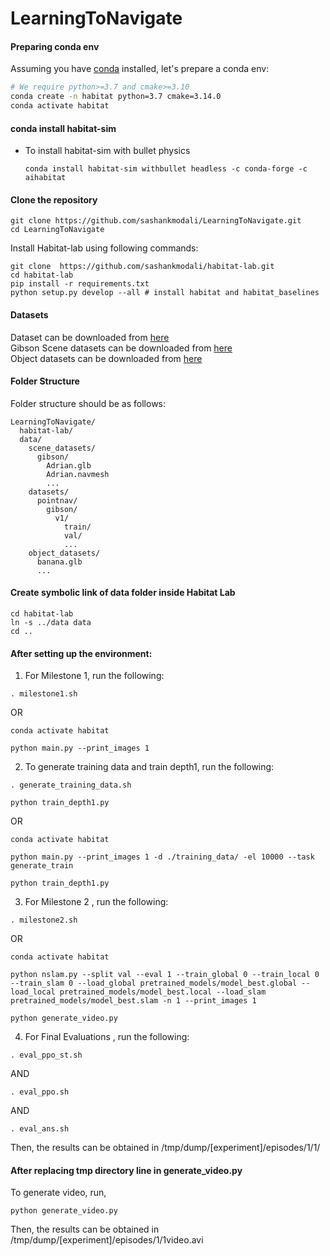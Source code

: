 # LearningToNavigate

#### Preparing conda env
Assuming you have [conda](https://docs.conda.io/projects/conda/en/latest/user-guide/install/) installed, let's prepare a conda env:
```bash
# We require python>=3.7 and cmake>=3.10
conda create -n habitat python=3.7 cmake=3.14.0
conda activate habitat
```

#### conda install habitat-sim
- To install habitat-sim with bullet physics
   ```
   conda install habitat-sim withbullet headless -c conda-forge -c aihabitat
   ```

#### Clone the repository
```
git clone https://github.com/sashankmodali/LearningToNavigate.git
cd LearningToNavigate
```



Install Habitat-lab using following commands: 
```
git clone  https://github.com/sashankmodali/habitat-lab.git
cd habitat-lab
pip install -r requirements.txt
python setup.py develop --all # install habitat and habitat_baselines
```


#### Datasets
Dataset can be downloaded from [here](https://dl.fbaipublicfiles.com/habitat/data/datasets/pointnav/gibson/v1/pointnav_gibson_v1.zip) </br>
Gibson Scene datasets can be downloaded from [here](https://docs.google.com/forms/d/e/1FAIpQLScWlx5Z1DM1M-wTSXaa6zV8lTFkPmTHW1LqMsoCBDWsTDjBkQ/viewform)
</br>
Object datasets can be downloaded from [here](http://dl.fbaipublicfiles.com/habitat/objects_v0.2.zip)</br>

#### Folder Structure
Folder structure should be as follows:</br>
```
LearningToNavigate/
  habitat-lab/
  data/
    scene_datasets/
      gibson/
        Adrian.glb
        Adrian.navmesh
        ...
    datasets/
      pointnav/
        gibson/
          v1/
            train/
            val/
            ...
    object_datasets/
      banana.glb
      ...        
```

#### Create symbolic link of data folder inside Habitat Lab

```
cd habitat-lab
ln -s ../data data
cd ..
```

#### After setting up the environment:

1. For Milestone 1, run the following:
```
. milestone1.sh
```
  OR
```
conda activate habitat

python main.py --print_images 1
```
2. To generate training data and train depth1, run the following:
```
. generate_training_data.sh

python train_depth1.py
```
  OR
```
conda activate habitat

python main.py --print_images 1 -d ./training_data/ -el 10000 --task generate_train

python train_depth1.py
```
3. For Milestone 2 , run the following:
```
. milestone2.sh
```
  OR
```
conda activate habitat

python nslam.py --split val --eval 1 --train_global 0 --train_local 0 --train_slam 0 --load_global pretrained_models/model_best.global --load_local pretrained_models/model_best.local --load_slam pretrained_models/model_best.slam -n 1 --print_images 1

python generate_video.py
```
4. For Final Evaluations , run the following:
```
. eval_ppo_st.sh
```
  AND
```
. eval_ppo.sh
```
  AND
```
. eval_ans.sh
```
Then, the results can be obtained in /tmp/dump/[experiment]/episodes/1/1/
#### After replacing tmp directory line in generate_video.py
To generate video, run, 
```
python generate_video.py
```
Then, the results can be obtained in /tmp/dump/[experiment]/episodes/1/1video.avi
